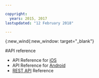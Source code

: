 ```yaml
---

copyright:
  years: 2015, 2017
lastupdated: "12 February 2018"

---
```


{:new_wind{:new_window: target="_blank"}

#API reference

 - API Reference for [iOS](http://ibm-bluemix-mobile-services.github.io/API-docs/client-SDK/BMSPush/Swift/index.html)
 - API Reference for [Android](https://www.javadoc.io/doc/com.ibm.mobilefirstplatform.clientsdk.android/push/3.6.1)
 - [REST API](https://console.bluemix.net/apidocs/800-push-notifications) Reference